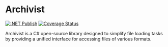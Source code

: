 # Archivist
[![.NET Publish](https://github.com/JaCraig/Archivist/actions/workflows/dotnet-publish.yml/badge.svg)](https://github.com/JaCraig/Archivist/actions/workflows/dotnet-publish.yml) [![Coverage Status](https://coveralls.io/repos/github/JaCraig/Archivist/badge.svg?branch=main)](https://coveralls.io/github/JaCraig/Archivist?branch=main)


Archivist is a C# open-source library designed to simplify file loading tasks by providing a unified interface for accessing files of various formats.

